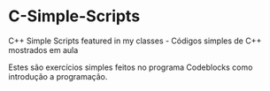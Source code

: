 # C-Simple-Scripts
C++ Simple Scripts featured in my classes - Códigos simples de C++ mostrados em aula

Estes são exercícios simples feitos no programa Codeblocks como introdução a programação.
